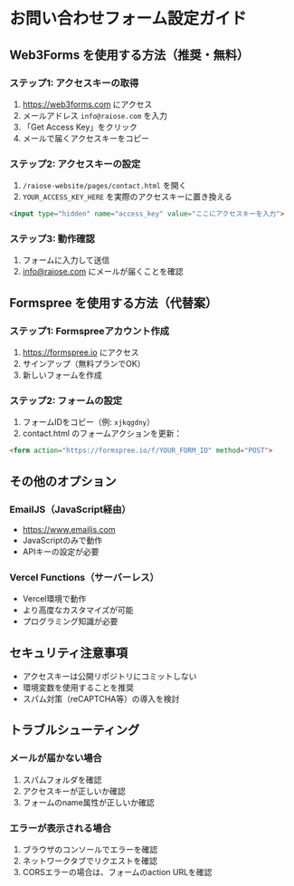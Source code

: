 # お問い合わせフォーム設定ガイド

## Web3Forms を使用する方法（推奨・無料）

### ステップ1: アクセスキーの取得
1. https://web3forms.com にアクセス
2. メールアドレス `info@raiose.com` を入力
3. 「Get Access Key」をクリック
4. メールで届くアクセスキーをコピー

### ステップ2: アクセスキーの設定
1. `/raiose-website/pages/contact.html` を開く
2. `YOUR_ACCESS_KEY_HERE` を実際のアクセスキーに置き換える

```html
<input type="hidden" name="access_key" value="ここにアクセスキーを入力">
```

### ステップ3: 動作確認
1. フォームに入力して送信
2. info@raiose.com にメールが届くことを確認

## Formspree を使用する方法（代替案）

### ステップ1: Formspreeアカウント作成
1. https://formspree.io にアクセス
2. サインアップ（無料プランでOK）
3. 新しいフォームを作成

### ステップ2: フォームの設定
1. フォームIDをコピー（例: `xjkqgdny`）
2. contact.html のフォームアクションを更新：

```html
<form action="https://formspree.io/f/YOUR_FORM_ID" method="POST">
```

## その他のオプション

### EmailJS（JavaScript経由）
- https://www.emailjs.com
- JavaScriptのみで動作
- APIキーの設定が必要

### Vercel Functions（サーバーレス）
- Vercel環境で動作
- より高度なカスタマイズが可能
- プログラミング知識が必要

## セキュリティ注意事項
- アクセスキーは公開リポジトリにコミットしない
- 環境変数を使用することを推奨
- スパム対策（reCAPTCHA等）の導入を検討

## トラブルシューティング

### メールが届かない場合
1. スパムフォルダを確認
2. アクセスキーが正しいか確認
3. フォームのname属性が正しいか確認

### エラーが表示される場合
1. ブラウザのコンソールでエラーを確認
2. ネットワークタブでリクエストを確認
3. CORSエラーの場合は、フォームのaction URLを確認